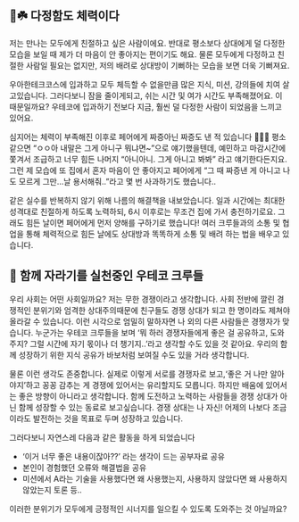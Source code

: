 ## 🐰☘️ 다정함도 체력이다

저는 만나는 모두에게 친절하고 싶은 사람이에요.
반대로 평소보다 상대에게 덜 다정한 모습을 보일 때 제가 더 마음이 안 좋아지는 편이기도 해요.
물론 모두에게 다정하고 친절한 사람일 필요는 없지만, 저의 배려로 상대방이 기뻐하는 모습을 보면 더욱 기뻐져요.

우아한테크코스에 입과하고 모두 체득할 수 없을만큼 많은 지식, 미션, 강의들에 치여 살고있습니다.
그러다보니 잠을 줄이게되고, 쉬는 시간 및 여가 시간도 부족해졌어요.
이 때문일까요? 우테코에 입과하기 전보다 지금, 훨씬 덜 다정한 사람이 되었음을 느끼고 있어요.

심지어는 체력이 부족해진 이후로 페어에게 짜증아닌 짜증도 낸 적 있습니다 🤦🏻‍♀️
평소 같으면 “ㅇㅇ아 내말은 그게 아니구 뭐냐면~”으로 얘기했을텐데,
예민하고 마감시간에 쫓겨서 조급하고 너무 힘든 나머지 “아니아니. 그게 아니고 봐봐” 라고 얘기한다든지요. 
그런 제 모습에 또 집에서 혼자 마음이 안 좋아지고 페어에게 
“그 때 짜증낸 게 아니고 나도 모르게 그만...날 용서해줘..”라고 몇 번 사과하기도 했습니다..

같은 실수를 반복하지 않기 위해 나름의 해결책을 내보았습니다. 
일과 시간에는 최대한 성격대로 친절하게 하도록 노력하되, 6시 이후로는 무조건 집에 가서 충전하기로요.
그래도 힘든 날이면 페어에게 먼저 양해를 구하기로 했습니다!
여러 크루들과의 소통 및 협업을 통해 체력적으로 힘든 날에도 상대방과 똑똑하게 소통 및 배려 하는 법을 배우고 있습니다.


## 🐢 함께 자라기를 실천중인 우테코 크루들

우리 사회는 어떤 사회일까요? 저는 무한 경쟁이라고 생각합니다.
사회 전반에 깔린 경쟁적인 분위기와 엄격한 상대주의때문에 친구들도 경쟁 상대가 되고 한 명이라도 제쳐야 올라갈 수 있습니다. 
이런 시각으로 엄밀히 말하자면 나 외의 다른 사람들은 경쟁자가 맞습니다.
누군가는 우테코 크루들을 보며 ‘뭐 하러 경쟁자들에게 좋은 걸 공유하고, 도와주지? 그럴 시간에 자기 몫이나 더 챙기지..’라고 생각할 수도 있을 것 같아요.
우리의 함께 성장하기 위한 지식 공유가 바보처럼 보여질 수도 있을 거라 생각합니다.

물론 이런 생각도 존중합니다.
실제로 이렇게 서로를 경쟁자로 보고,‘좋은 거 나만 알아야지’하고 꽁꽁 감추는 게 경쟁에 있어서는 유리할지도 모릅니다.
하지만 배움에 있어서는 좋은 방향이 아니라고 생각합니다.
함께 도전하고 노력하는 사람들을 경쟁 상대가 아닌 함께 성장할 수 있는 동료로 보고싶습니다.
경쟁 상대는 나 자신! 어제의 나보다 조금이라도 발전하는 것을 목표로 두며 성장하고 있습니다.

그러다보니 자연스레 다음과 같은 활동을 하게 되었습니다
- ‘이거 너무 좋은 내용이잖아??’ 라는 생각이 드는 공부자료 공유
- 본인이 경험했던 오류와 해결법을 공유
- 미션에서 A라는 기술을 사용했다면 왜 사용했는지, 사용하지 않았다면 왜 사용하지 않았는지 토론 등..

이러한 분위기가 모두에게 긍정적인 시너지를 일으킬 수 있도록 도와주는 것 아닐까요?
